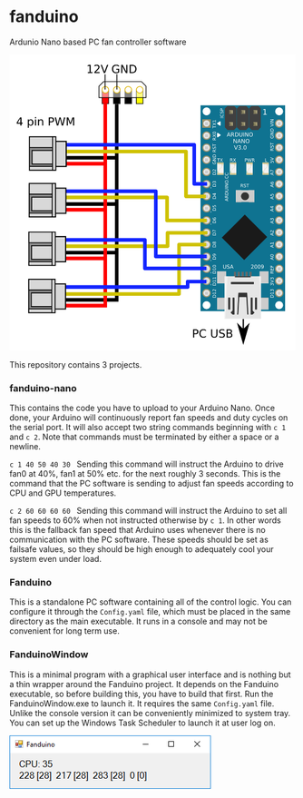# fanduino
Ardunio Nano based PC fan controller software

![Fanduino Hardware Schematic](/documentation/fanduino-hw.png)

This repository contains 3 projects.

### fanduino-nano

This contains the code you have to upload to your Arduino Nano. Once done, your Arduino will continuously report fan speeds and duty cycles on the serial port. It will also accept two string commands beginning with `c 1` and `c 2`. Note that commands must be terminated by either a space or a newline.

`c 1 40 50 40 30 ` Sending this command will instruct the Arduino to drive fan0 at 40%, fan1 at 50% etc. for the next roughly 3 seconds. This is the command that the PC software is sending to adjust fan speeds according to CPU and GPU temperatures.

`c 2 60 60 60 60 ` Sending this command will instruct the Arduino to set all fan speeds to 60% when not instructed otherwise by `c 1`. In other words this is the fallback fan speed that Arduino uses whenever there is no communication with the PC software. These speeds should be set as failsafe values, so they should be high enough to adequately cool your system even under load.


### Fanduino

This is a standalone PC software containing all of the control logic. You can configure it through the `Config.yaml` file, which must be placed in the same directory as the main executable. It runs in a console and may not be convenient for long term use.


### FanduinoWindow

This is a minimal program with a graphical user interface and is nothing but a thin wrapper around the Fanduino project. It depends on the Fanduino executable, so before building this, you have to build that first. Run the FanduinoWindow.exe to launch it. It requires the same `Config.yaml` file. Unlike the console version it can be conveniently minimized to system tray. You can set up the Windows Task Scheduler to launch it at user log on.

![Fanduino Hardware Schematic](/documentation/gui.png)
